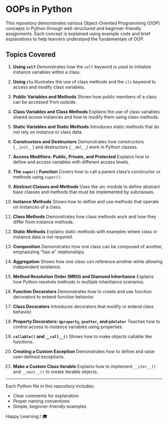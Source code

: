 # OOPs in Python

This repository demonstrates various Object-Oriented Programming (OOP) concepts in Python through well-structured and beginner-friendly assignments. Each concept is explained using example code and brief explanations to help learners understand the fundamentals of OOP.

## Topics Covered

1. **Using `self`**
   Demonstrates how the `self` keyword is used to initialize instance variables within a class.

2. **Using `cls`**
   Illustrates the use of class methods and the `cls` keyword to access and modify class variables.

3. **Public Variables and Methods**
   Shows how public members of a class can be accessed from outside.

4. **Class Variables and Class Methods**
   Explains the use of class variables shared across instances and how to modify them using class methods.

5. **Static Variables and Static Methods**
   Introduces static methods that do not rely on instance or class data.

6. **Constructors and Destructors**
   Demonstrates how constructors (`__init__`) and destructors (`__del__`) work in Python classes.

7. **Access Modifiers: Public, Private, and Protected**
   Explains how to define and access variables with different access levels.

8. **The `super()` Function**
   Covers how to call a parent class’s constructor or methods using `super()`.

9. **Abstract Classes and Methods**
   Uses the `abc` module to define abstract base classes and methods that must be implemented by subclasses.

10. **Instance Methods**
    Shows how to define and use methods that operate on instances of a class.

11. **Class Methods**
    Demonstrates how class methods work and how they differ from instance methods.

12. **Static Methods**
    Explains static methods with examples where class or instance data is not required.

13. **Composition**
    Demonstrates how one class can be composed of another, emphasizing "has-a" relationships.

14. **Aggregation**
    Shows how one class can reference another while allowing independent existence.

15. **Method Resolution Order (MRO) and Diamond Inheritance**
    Explains how Python resolves methods in multiple inheritance scenarios.

16. **Function Decorators**
    Demonstrates how to create and use function decorators to extend function behavior.

17. **Class Decorators**
    Introduces decorators that modify or extend class behavior.

18. **Property Decorators: `@property`, `@setter`, and `@deleter`**
    Teaches how to control access to instance variables using properties.

19. **`callable()` and `__call__()`**
    Shows how to make objects callable like functions.

20. **Creating a Custom Exception**
    Demonstrates how to define and raise user-defined exceptions.

21. **Make a Custom Class Iterable**
    Explains how to implement `__iter__()` and `__next__()` to create iterable objects.

---

Each Python file in this repository includes:

* Clear comments for explanation
* Proper naming conventions
* Simple, beginner-friendly examples

Happy Learning.! 🎓

